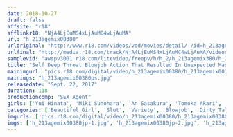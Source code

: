 ```yaml
---
date: 2018-10-27
draft: false
affsite: "r18"
afflinkr18: "NjA4LjEuMS4xLjAuMC4wLjAuMA"
url: "h_213agemix00380"
urloriginal: "http://www.r18.com/videos/vod/movies/detail/-/id=h_213agemix00380"
urlfinal: "http://media.r18.com/track/NjA4LjEuMS4xLjAuMC4wLjAuMA/videos/vod/movies/detail/-/id=h_213agemix00380"
samplevid: "awspv3001.r18.com/litevideo/freepv/h/h_2/h_213agemix380/h_213agemix380_dmb_w.mp4"
title: "Self Deep Throat Blowjob Action That Resulted In Unexpected Massive Ejaculation Hot And Horny Ladies Who Love To Suck Dick Are Assaulting Me And Satisfying My Every Wish To Be Totally Dominated And Ejaculated"
mainimgurl: "pics.r18.com/digital/video/h_213agemix00380/h_213agemix00380ps.jpg"
mainimgs: "h_213agemix00380ps.jpg"
releasedate: "Sept. 22, 2017"
duration: 118
productioncomp: "SEX Agent"
girls: ['Yui Hinata', 'Miki Sunohara', 'An Sasakura', 'Tomoka Akari', 'Renon Kanae', 'Nami Sekine', 'Anna Morikawa', 'Mayu Sato']
categories: ['Beautiful Girl', 'Slut', 'Variety', 'Blowjob', 'Dirty Talk', 'Deep Throat', 'Hi-Def']
imgurls: ['pics.r18.com/digital/video/h_213agemix00380/h_213agemix00380jp-1.jpg', 'pics.r18.com/digital/video/h_213agemix00380/h_213agemix00380jp-2.jpg', 'pics.r18.com/digital/video/h_213agemix00380/h_213agemix00380jp-3.jpg', 'pics.r18.com/digital/video/h_213agemix00380/h_213agemix00380jp-4.jpg', 'pics.r18.com/digital/video/h_213agemix00380/h_213agemix00380jp-5.jpg', 'pics.r18.com/digital/video/h_213agemix00380/h_213agemix00380jp-6.jpg', 'pics.r18.com/digital/video/h_213agemix00380/h_213agemix00380jp-7.jpg', 'pics.r18.com/digital/video/h_213agemix00380/h_213agemix00380jp-8.jpg', 'pics.r18.com/digital/video/h_213agemix00380/h_213agemix00380jp-9.jpg', 'pics.r18.com/digital/video/h_213agemix00380/h_213agemix00380jp-10.jpg', 'pics.r18.com/digital/video/h_213agemix00380/h_213agemix00380jp-11.jpg', 'pics.r18.com/digital/video/h_213agemix00380/h_213agemix00380jp-12.jpg', 'pics.r18.com/digital/video/h_213agemix00380/h_213agemix00380jp-13.jpg', 'pics.r18.com/digital/video/h_213agemix00380/h_213agemix00380jp-14.jpg', 'pics.r18.com/digital/video/h_213agemix00380/h_213agemix00380jp-15.jpg', 'pics.r18.com/digital/video/h_213agemix00380/h_213agemix00380jp-16.jpg', 'pics.r18.com/digital/video/h_213agemix00380/h_213agemix00380jp-17.jpg', 'pics.r18.com/digital/video/h_213agemix00380/h_213agemix00380jp-18.jpg', 'pics.r18.com/digital/video/h_213agemix00380/h_213agemix00380jp-19.jpg']
imgs: ['h_213agemix00380jp-1.jpg', 'h_213agemix00380jp-2.jpg', 'h_213agemix00380jp-3.jpg', 'h_213agemix00380jp-4.jpg', 'h_213agemix00380jp-5.jpg', 'h_213agemix00380jp-6.jpg', 'h_213agemix00380jp-7.jpg', 'h_213agemix00380jp-8.jpg', 'h_213agemix00380jp-9.jpg', 'h_213agemix00380jp-10.jpg', 'h_213agemix00380jp-11.jpg', 'h_213agemix00380jp-12.jpg', 'h_213agemix00380jp-13.jpg', 'h_213agemix00380jp-14.jpg', 'h_213agemix00380jp-15.jpg', 'h_213agemix00380jp-16.jpg', 'h_213agemix00380jp-17.jpg', 'h_213agemix00380jp-18.jpg', 'h_213agemix00380jp-19.jpg']
---
```

